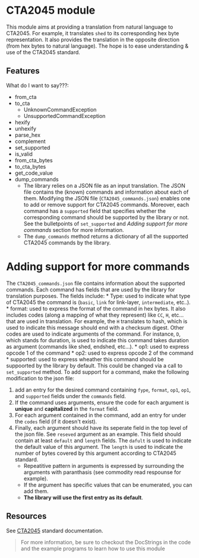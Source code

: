# CTA2045 module

This module aims at providing a translation from natural language to CTA2045. For example, it translates `shed` to its corresponding hex byte representation. It also provides the translation in the opposite direction (from hex bytes to natural language). The hope is to ease understanding & use of the CTA2045 standard.  
 
 ## Features

What do I want to say???:
* from_cta
* to_cta
    * UnknownCommandException
    * UnsupportedCommandException
* hexify
* unhexify
* parse_hex
* complement 
* set_supported
* is_valid
* from_cta_bytes
* to_cta_bytes
* get_code_value
* dump_commands
    * The library relies on a JSON file as an input translation. The JSON file contains the (known) commands and information about each of them. Modifying the JSON file (`CTA2045_commands.json`) enables one to add or remove support for CTA2045 commands. Moreover, each command has a `supported` field that specifies whether the corresponding command should be supported by the library or not. See the bulletpoints of `set_supported` and _Adding support for more commands_ section for more information.
    * The `dump_commands` method returns a dictionary of all the supported CTA2045 commands by the library.

# Adding support for more commands
The `CTA2045_commands.json` file contains information about the supported commands. Each command has fields that are used by the library for translation purposes. The fields include:
        * Type: used to indicate what type of CTA2045 the command is (`basic`, `link` for link-layer, `intermediate`, etc..).
        * format: used to express the format of the command in hex bytes. It also includes codes (along a mapping of what they represent) like `CC`, `H`, etc... that are used in translation. For example, the `H` translates to hash, which is used to indicate this message should end with a checksum digest. Other codes are used to indicate arguments of the command. For instance, `D`, which stands for duration, is used to indicate this command takes duration as argument (commands like shed, endshed, etc...). 
        * op1: used to express opcode 1 of the command
        * op2: used to express opcode 2 of the command 
        * supported: used to express wheather this command should be suppoorted by the library by default. This could be changed via a call to `set_supported` method.
To add support for a command, make the following modification to the json file:
1. add an entry for the desired command containing `fype`, `format`, `op1`, `op1`, and `supported` fields under the `commands` field. 
2. If the command uses arguments, ensure the code for each argument is __unique__ and __capitalized__ in the `format` field.
3. For each argument contained in the command, add an entry for under the `codes` field (if it doesn't exist).  
4. Finally, each argument should have its seperate field in the top level of the json file. See `reseved` argument as an example. This field should contain at least `default` and `length` fields. The `dafult` is used to indicate the default value of this argument. The `length` is used to indicate the number of bytes covered by this argument according to CTA2045 standard. 
    * Repeatitive pattern in arguments is expressed by surrounding the arguments with paranthasis (see commodity read respounse for example).
    * If the argument has specific values that can be enumerated, you can add them.
    * __The library will use the first entry as its default__.
    
## Resources
See [CTA2045](link-here) standard documentation.

> For more information, be sure to checkout the DocStrings in the code and the example programs to learn how to use this module 